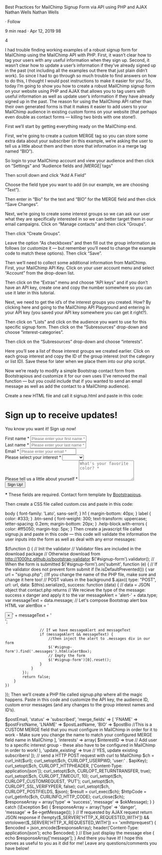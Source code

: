 Best Practices for MailChimp Signup Form via API using PHP and AJAX
Nathan Wells
Nathan Wells

·
Follow

9 min read
·
Apr 12, 2019
98


4




I had trouble finding working examples of a robust signup form for MailChimp using the MailChimp API with PHP. First, it wasn’t clear how to tag your users with any useful information when they sign up. Second, it wasn’t clear how to update a user’s information if they’ve already signed up in the past (not including all the examples out there that just plain didn’t work). So since I had to go through so much trouble to find answers on how to do this, I thought I would post instructions to make it easier for you! So, today I’m going to show you how to create a robust MailChimp signup form on your website using PHP and AJAX that allows you to tag users with useful information as well as update user’s information if they have already signed up in the past. The reason for using the MailChimp API rather than their own generated forms is that it makes it easier to add users to your MailChimp audience in existing custom forms on your website (that perhaps even double as contact forms — killing two birds with one stone!).

First we’ll start by getting everything ready on the MailChimp end.

First, we’re going to create a custom MERGE tag so you can store some extra data about your subscriber (in this example, we’re asking the user to tell us a little about them and then store that information in a merge tag named “BIO”).

So login to your MailChimp account and view your audience and then click on “Settings” and “Audience fields and *|MERGE|* tags”


Then scroll down and click “Add A Field”


Choose the field type you want to add (in our example, we are choosing “Text”).


Then enter in “Bio” for the text and “BIO” for the MERGE field and then click “Save Changes”.


Next, we’re going to create some interest groups so we can ask our user what they are specifically interested in so we can better target them in our email campaigns. Click on “Manage contacts” and then click “Groups”.


Then click “Create Groups”.


Leave the option “As checkboxes” and then fill out the group information as follows (or customize it — but remember you’ll need to change the example code to match these options). Then click “Save”.


Then we’ll need to collect some additional information from MailChimp. First, your MailChimp API Key. Click on your user account menu and select “Account” from the drop-down list.


Then click on the “Extras” menu and choose “API keys” and if you don’t have an API key, create one and copy the number somewhere so you can use it later in this tutorial.


Next, we need to get the id’s of the interest groups you created. How? By clicking here and going to the MailChimp API Playground and entering in your API key (you saved your API key somewhere you can get it right?).


Then click on “Lists” and click on the audience you want to use for this specific signup form. Then click on the “Subresources” drop-down and choose “interest-categories”.


Then click on the “Subresources” drop-down and choose “interests”.


Here you’ll see a list of those interest groups we created earlier. Click on each group interest and copy the ID of the group interest (not the category or list ID). Save these for later when we place them into our php script.

Now we’re ready to modify a simple Bootstrap contact form from Bootstrapious and customize it for our own uses (I’ve removed the mail function — but you could include that if you wanted to send an email message as well as add the contact to a MailChimp audience).

Create a new HTML file and call it signup.html and paste in this code:

<!DOCTYPE html>
<html lang="en">
<head>
    <title>A Better MailChimp Signup Form</title>
    <meta charset="UTF-8">
    <meta name="viewport" content="width=device-width, initial-scale=1.0">
    <link rel="stylesheet" href="https://stackpath.bootstrapcdn.com/bootstrap/4.1.3/css/bootstrap.min.css" integrity="sha384-MCw98/SFnGE8fJT3GXwEOngsV7Zt27NXFoaoApmYm81iuXoPkFOJwJ8ERdknLPMO" crossorigin="anonymous">
    <link href='https://fonts.googleapis.com/css?family=Lato:300,400,700' rel='stylesheet' type='text/css'>
    <link href='custom.css' rel='stylesheet' type='text/css'>
</head>
<body>
<div class="container">
<div class="row">
<div class="col-xl-8 offset-xl-2 py-5">
<h1>Sign up to receive updates!
                </h1>
<p class="lead">You know you want it! Sign up now!</p>
<form id="signup-form" method="post" action="signup.php" role="form">
<div class="messages"></div>
<div class="controls">
<div class="row">
                            <div class="col-md-6">
                                <div class="form-group">
                                    <label for="form_name">First name *</label>
                                    <input id="form_name" type="text" name="firstname" class="form-control" placeholder="Please enter your first name *" required="required" data-error="First name is required.">
                                    <div class="help-block with-errors"></div>
                                </div>
                            </div>
                            <div class="col-md-6">
                                <div class="form-group">
                                    <label for="form_lastname">Last name *</label>
                                    <input id="form_lastname" type="text" name="surname" class="form-control" placeholder="Please enter your last name *" required="required" data-error="Last name is required.">
                                    <div class="help-block with-errors"></div>
                                </div>
                            </div>
                        </div>
                        <div class="row">
                            <div class="col-md-6">
                                <div class="form-group">
                                    <label for="form_email">Email *</label>
                                    <input id="form_email" type="email" name="email" class="form-control" placeholder="Please enter your email *" required="required" data-error="Valid email is required.">
                                    <div class="help-block with-errors"></div>
                                </div>
                            </div>
                            <div class="col-md-6">
                                <div class="form-group">
                                    <label for="form_interest">Please select your interest *</label>
                                    <select id="form_interest" name="interest" class="form-control" required="required" data-error="Please complete this section of the form.">
                                        <option value=""></option>
                                        <option value="Tech">Tech</option>
                                        <option value="Puppies">Puppies</option>
                                        <option value="Stocks">Stocks</option>
                                        <option value="DIY">DIY</option>
                                    </select>
                                    <div class="help-block with-errors"></div>
                                </div>
                            </div>
                        </div>
                        <div class="row">
                            <div class="col-md-12">
                                <div class="form-group">
                                    <label for="form_message">Please tell us a little about yourself *</label>
                                    <textarea id="form_message" name="bio" class="form-control" placeholder="What's your favorite color? *" rows="4" required="required" data-error="Please tell us a little about yourself."></textarea>
                                    <div class="help-block with-errors"></div>
                                </div>
                            </div>
                            <div class="col-md-12">
                                <input type="submit" class="btn btn-success btn-send" value="Sign Up!">
                            </div>
                        </div>
                        <div class="row">
                            <div class="col-md-12">
                                <p class="text-muted">
                                    <strong>*</strong> These fields are required. Contact form template by
                                    <a href="https://bootstrapious.com/p/how-to-build-a-working-bootstrap-contact-form" target="_blank">Bootstrapious</a>.</p>
                            </div>
                        </div>
                    </div>
</form>
</div>
            <!-- /.8 -->
</div>
        <!-- /.row-->
</div>
    <!-- /.container-->
<script src="https://cdnjs.cloudflare.com/ajax/libs/jquery/3.3.1/jquery.min.js" integrity="sha256-FgpCb/KJQlLNfOu91ta32o/NMZxltwRo8QtmkMRdAu8=" crossorigin="anonymous"></script>
    <script src="https://cdnjs.cloudflare.com/ajax/libs/popper.js/1.14.3/umd/popper.min.js" integrity="sha384-ZMP7rVo3mIykV+2+9J3UJ46jBk0WLaUAdn689aCwoqbBJiSnjAK/l8WvCWPIPm49" crossorigin="anonymous"></script>
    <script src="https://stackpath.bootstrapcdn.com/bootstrap/4.1.3/js/bootstrap.min.js" integrity="sha384-ChfqqxuZUCnJSK3+MXmPNIyE6ZbWh2IMqE241rYiqJxyMiZ6OW/JmZQ5stwEULTy" crossorigin="anonymous"></script>
    <script src="https://cdnjs.cloudflare.com/ajax/libs/1000hz-bootstrap-validator/0.11.9/validator.min.js" integrity="sha256-dHf/YjH1A4tewEsKUSmNnV05DDbfGN3g7NMq86xgGh8=" crossorigin="anonymous"></script>
    <script src="signup.js"></script>
</body>
</html>
Then create a CSS file called custom.css and paste in this code:

body {
    font-family: 'Lato', sans-serif;
}
h1 {
    margin-bottom: 40px;
}
label {
    color: #333;
}
.btn-send {
    font-weight: 300;
    text-transform: uppercase;
    letter-spacing: 0.2em;
    margin-bottom: 20px;
}
.help-block.with-errors {
    color: #ff5050;
    margin-top: 5px;
}
Then create a javascript file called signup.js and paste in this code — this code will validate the information the user inputs into the form as well as deal with any error messages:

$(function () {
// Init the validator
    // Validator files are included in the download package
    // Otherwise download from http://1000hz.github.io/bootstrap-validator
$('#signup-form').validator();
// When the form is submitted
    $('#signup-form').on('submit', function (e) {
// If the validator does not prevent form submit
        if (!e.isDefaultPrevented()) {
            var url = "signup.php"; //If you change the name of the PHP file, make sure and change it here too!
// POST values in the background
            $.ajax({
                type: "POST",
                url: url,
                data: $(this).serialize(),
                success: function (data)
                {
                    // data = JSON object that contact.php returns
// We recieve the type of the message: success x danger and apply it to the 
                    var messageAlert = 'alert-' + data.type;
                    var messageText = data.message;
// Let's compose Bootstrap alert box HTML
                    var alertBox = '<div class="alert ' + messageAlert + ' alert-dismissable"><button type="button" class="close" data-dismiss="alert" aria-hidden="true">&times;</button>' + messageText + '</div>';
                    
                    // If we have messageAlert and messageText
                    if (messageAlert && messageText) {
                        //then inject the alert to .messages div in our form
                        $('#signup-form').find('.messages').html(alertBox);
                        // Empty the form
                        $('#signup-form')[0].reset();
                    }
                }
            });
            return false;
        }
    })
});
Then we’ll create a PHP file called signup.php where all the magic happens. Paste in this code and customize the API key, the audience ID, custom error messages (and any changes to the group interest names and ID’s).

<?php
/*
 *  CONFIGURE EVERYTHING HERE
 */
// MailChimp API credentials and Audience ID
$apiKey = 'YOURAPIKEY';
$audienceID = 'YOURAUDIENCEID';
// Message that will be displayed when everything is OK :)
$okMessage = 'You\'ve successfully signed up. Thank you!';
// If something goes wrong, we will display this message.
$errorMessage = 'There was an error while submitting the form. Please try again later';
/*
 *  LET'S SUBMIT EVERYTHING TO MAILCHIMP
 */
// If you are not debugging and don't need error reporting, turn this off by error_reporting(0);
error_reporting(E_ALL & ~E_NOTICE);
try {
    if (!empty($_POST)) {
        //Grab post data from form
        $postEmail = $_POST['email'];
        $postFirstName = $_POST['firstname'];
        $postLastName = $_POST['surname'];
        $postBio = $_POST['bio']; //Change this to match your signup form html
        $postInterest = $_POST['interest']; //Change this to match your signup form html
//Check what the user selected as their interest and match the interest with the Group ID you configured in MailChimp - You must change these to match your MailChimp and form configuration!
        if ( $postInterest=="Tech" ) {
            $interestID = "INTERESTID";
        } elseif ( $postInterest=="Puppies" ) {
            $interestID = "INTERESTID";
        } elseif ( $postInterest=="Stocks" ) {
            $interestID = "INTERESTID";
        } elseif ( $postInterest=="DIY" ) {
            $interestID = "INTERESTID";
            }
// Build the MailChimp API URL
        $memberID = md5(strtolower($postEmail));
        $dataCenter = substr($apiKey,strpos($apiKey,'-')+1);
        $url = 'https://' . $dataCenter . '.api.mailchimp.com/3.0/lists/' . $audienceID . '/members/' . $memberID;
        
        // User Information to sent to MailChimp
        $json = json_encode([
            'email_address' => $postEmail,
            'status'        => 'subscribed',
            'merge_fields'  => [
                'FNAME'     => $postFirstName,
                'LNAME'     => $postLastName,
                'BIO'        => $postBio //This is a CUSTOM MERGE field that you must configure in MailChimp in order for it to work - Make sure you change the name to match your configured MERGE field name in MailChimp
            ],
            'interests' => array(
   $interestID => true // Add user to a specific interest group - these also have to be configured in MailChimp in order to work!
      ),
            'update_existing'   => true // YES, update existing subscribers!
        ]);
        
        // send a HTTP POST request with curl to MailChimp
        $ch = curl_init($url);
        curl_setopt($ch, CURLOPT_USERPWD, 'user:' . $apiKey);
        curl_setopt($ch, CURLOPT_HTTPHEADER, ['Content-Type: application/json']);
        curl_setopt($ch, CURLOPT_RETURNTRANSFER, true);
        curl_setopt($ch, CURLOPT_TIMEOUT, 10);
        curl_setopt($ch, CURLOPT_CUSTOMREQUEST, 'PUT');
        curl_setopt($ch, CURLOPT_SSL_VERIFYPEER, false);
        curl_setopt($ch, CURLOPT_POSTFIELDS, $json);
        $result = curl_exec($ch);
        $httpCode = curl_getinfo($ch, CURLINFO_HTTP_CODE);
        curl_close($ch);
        
        
       $responseArray = array('type' => 'success', 'message' => $okMessage);
    }
} catch (\Exception $e) {
    $responseArray = array('type' => 'danger', 'message' => $e->getMessage());
}
// If requested by AJAX request return JSON response
if (!empty($_SERVER['HTTP_X_REQUESTED_WITH']) && strtolower($_SERVER['HTTP_X_REQUESTED_WITH']) == 'xmlhttprequest') {
    $encoded = json_encode($responseArray);
header('Content-Type: application/json');
echo $encoded;
}
// Else just display the message
else {
    echo $responseArray['message'];
}
And there you have it! I hope this proves as useful to you as it did for me! Leave any questions/comments you have below!

